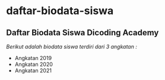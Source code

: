daftar-biodata-siswa
==
Daftar Biodata Siswa Dicoding Academy
--
*Berikut adalah biodata siswa terdiri dari 3 angkatan :*
- Angkatan 2019
- Angkatan 2020
- Angkatan 2021
